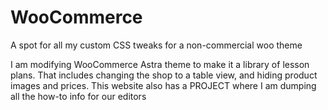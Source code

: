 # WooCommerce
A spot for all my custom CSS tweaks for a non-commercial woo theme

I am modifying WooCommerce Astra theme to make it a library of lesson plans. That includes changing the shop to a table view, and hiding product images and prices.
This website also has a PROJECT where I am dumping all the how-to info for our editors
